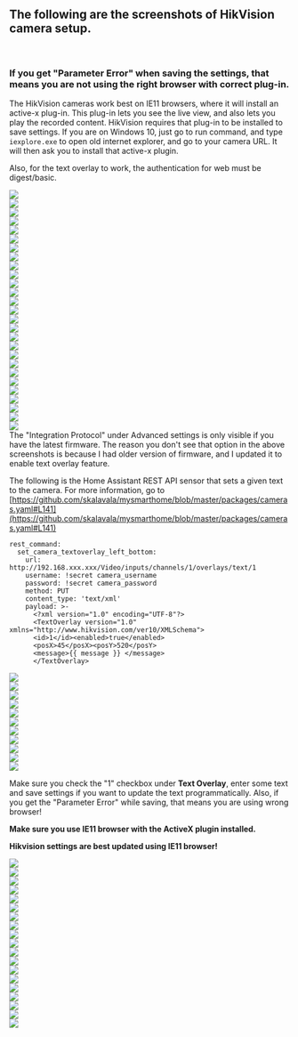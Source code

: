 ## The following are the screenshots of HikVision camera setup.
</br>

### If you get "Parameter Error" when saving the settings, that means you are not using the right browser with correct plug-in.

The HikVision cameras work best on IE11 browsers, where it will install an active-x plug-in. This plug-in lets you see the live view, and also lets you play the recorded content. HikVision requires that plug-in to be installed to save settings. If you are on Windows 10, just go to run command, and type `iexplore.exe` to open old internet explorer, and go to your camera URL. It will then ask you to install that active-x plugin.

Also, for the text overlay to work, the authentication for web must be digest/basic. 

<img src="https://raw.githubusercontent.com/skalavala/mysmarthome/master/hik-vision%20camera/images/screenshot_001.jpg"></img></br>
<img src="https://raw.githubusercontent.com/skalavala/mysmarthome/master/hik-vision%20camera/images/screenshot_002.jpg"></img></br>
<img src="https://raw.githubusercontent.com/skalavala/mysmarthome/master/hik-vision%20camera/images/screenshot_003.jpg"></img></br>
<img src="https://raw.githubusercontent.com/skalavala/mysmarthome/master/hik-vision%20camera/images/screenshot_004.jpg"></img></br>
<img src="https://raw.githubusercontent.com/skalavala/mysmarthome/master/hik-vision%20camera/images/screenshot_005.jpg"></img></br>
<img src="https://raw.githubusercontent.com/skalavala/mysmarthome/master/hik-vision%20camera/images/screenshot_006.jpg"></img></br>
<img src="https://raw.githubusercontent.com/skalavala/mysmarthome/master/hik-vision%20camera/images/screenshot_007.jpg"></img></br>
<img src="https://raw.githubusercontent.com/skalavala/mysmarthome/master/hik-vision%20camera/images/screenshot_008.jpg"></img></br>
<img src="https://raw.githubusercontent.com/skalavala/mysmarthome/master/hik-vision%20camera/images/screenshot_009.jpg"></img></br>
<img src="https://raw.githubusercontent.com/skalavala/mysmarthome/master/hik-vision%20camera/images/screenshot_010.jpg"></img></br>
<img src="https://raw.githubusercontent.com/skalavala/mysmarthome/master/hik-vision%20camera/images/screenshot_011.jpg"></img></br>
<img src="https://raw.githubusercontent.com/skalavala/mysmarthome/master/hik-vision%20camera/images/screenshot_012.jpg"></img></br>
<img src="https://raw.githubusercontent.com/skalavala/mysmarthome/master/hik-vision%20camera/images/screenshot_013.jpg"></img></br>
<img src="https://raw.githubusercontent.com/skalavala/mysmarthome/master/hik-vision%20camera/images/screenshot_014.jpg"></img></br>
<img src="https://raw.githubusercontent.com/skalavala/mysmarthome/master/hik-vision%20camera/images/screenshot_015.jpg"></img></br>
<img src="https://raw.githubusercontent.com/skalavala/mysmarthome/master/hik-vision%20camera/images/screenshot_016.jpg"></img></br>
<img src="https://raw.githubusercontent.com/skalavala/mysmarthome/master/hik-vision%20camera/images/screenshot_017.jpg"></img></br>
<img src="https://raw.githubusercontent.com/skalavala/mysmarthome/master/hik-vision%20camera/images/screenshot_018.jpg"></img></br>
<img src="https://raw.githubusercontent.com/skalavala/mysmarthome/master/hik-vision%20camera/images/screenshot_019.jpg"></img></br>
<img src="https://raw.githubusercontent.com/skalavala/mysmarthome/master/hik-vision%20camera/images/screenshot_020.jpg"></img></br>
<img src="https://raw.githubusercontent.com/skalavala/mysmarthome/master/hik-vision%20camera/images/screenshot_021.jpg"></img></br>
<img src="https://raw.githubusercontent.com/skalavala/mysmarthome/master/hik-vision%20camera/images/screenshot_022.jpg"></img></br>
<img src="https://raw.githubusercontent.com/skalavala/mysmarthome/master/hik-vision%20camera/images/screenshot_023.jpg"></img></br>
<img src="https://raw.githubusercontent.com/skalavala/mysmarthome/master/hik-vision%20camera/images/screenshot_024.jpg"></img></br>
<img src="https://raw.githubusercontent.com/skalavala/mysmarthome/master/hik-vision%20camera/images/screenshot_025.jpg"></img></br>
<img src="https://raw.githubusercontent.com/skalavala/mysmarthome/master/hik-vision%20camera/images/screenshot_026.jpg"></img></br>
<img src="https://raw.githubusercontent.com/skalavala/mysmarthome/master/hik-vision%20camera/images/screenshot_026a.jpg"></img></br>
The "Integration Protocol" under Advanced settings is only visible if you have the latest firmware. The reason you don't see that option in the above screenshots is because I had older version of firmware, and I updated it to enable text overlay feature.

The following is the Home Assistant REST API sensor that sets a given text to the camera.  For more information, go to
[https://github.com/skalavala/mysmarthome/blob/master/packages/cameras.yaml#L141](https://github.com/skalavala/mysmarthome/blob/master/packages/cameras.yaml#L141)

```
rest_command:
  set_camera_textoverlay_left_bottom:
    url: http://192.168.xxx.xxx/Video/inputs/channels/1/overlays/text/1
    username: !secret camera_username
    password: !secret camera_password
    method: PUT
    content_type: 'text/xml'
    payload: >-
      <?xml version="1.0" encoding="UTF-8"?>
      <TextOverlay version="1.0" xmlns="http://www.hikvision.com/ver10/XMLSchema">
      <id>1</id><enabled>true</enabled>
      <posX>45</posX><posY>520</posY>
      <message>{{ message }} </message>
      </TextOverlay>
```

<img src="https://raw.githubusercontent.com/skalavala/mysmarthome/master/hik-vision%20camera/images/screenshot_027.jpg"></img></br>
<img src="https://raw.githubusercontent.com/skalavala/mysmarthome/master/hik-vision%20camera/images/screenshot_028.jpg"></img></br>
<img src="https://raw.githubusercontent.com/skalavala/mysmarthome/master/hik-vision%20camera/images/screenshot_029.jpg"></img></br>
<img src="https://raw.githubusercontent.com/skalavala/mysmarthome/master/hik-vision%20camera/images/screenshot_030.jpg"></img></br>
<img src="https://raw.githubusercontent.com/skalavala/mysmarthome/master/hik-vision%20camera/images/screenshot_031.jpg"></img></br>
<img src="https://raw.githubusercontent.com/skalavala/mysmarthome/master/hik-vision%20camera/images/screenshot_032.jpg"></img></br>
<img src="https://raw.githubusercontent.com/skalavala/mysmarthome/master/hik-vision%20camera/images/screenshot_033.jpg"></img></br>
<img src="https://raw.githubusercontent.com/skalavala/mysmarthome/master/hik-vision%20camera/images/screenshot_034.jpg"></img></br>
<img src="https://raw.githubusercontent.com/skalavala/mysmarthome/master/hik-vision%20camera/images/screenshot_035.jpg"></img></br>
<img src="https://raw.githubusercontent.com/skalavala/mysmarthome/master/hik-vision%20camera/images/screenshot_036.jpg"></img></br>
<img src="https://raw.githubusercontent.com/skalavala/mysmarthome/master/hik-vision%20camera/images/screenshot_037.jpg"></img></br>

Make sure you check the "1" checkbox under **Text Overlay**, enter some text and save settings if you want to update the text programmatically. 
Also, if you get the "Parameter Error" while saving, that means you are using wrong browser! 

**Make sure you use IE11 browser with the ActiveX plugin installed.**

**Hikvision settings are best updated using IE11 browser!**

<img src="https://raw.githubusercontent.com/skalavala/mysmarthome/master/hik-vision%20camera/images/screenshot_038.jpg"></img></br>
<img src="https://raw.githubusercontent.com/skalavala/mysmarthome/master/hik-vision%20camera/images/screenshot_039.jpg"></img></br>
<img src="https://raw.githubusercontent.com/skalavala/mysmarthome/master/hik-vision%20camera/images/screenshot_040.jpg"></img></br>
<img src="https://raw.githubusercontent.com/skalavala/mysmarthome/master/hik-vision%20camera/images/screenshot_041.jpg"></img></br>
<img src="https://raw.githubusercontent.com/skalavala/mysmarthome/master/hik-vision%20camera/images/screenshot_042.jpg"></img></br>
<img src="https://raw.githubusercontent.com/skalavala/mysmarthome/master/hik-vision%20camera/images/screenshot_043.jpg"></img></br>
<img src="https://raw.githubusercontent.com/skalavala/mysmarthome/master/hik-vision%20camera/images/screenshot_044.jpg"></img></br>
<img src="https://raw.githubusercontent.com/skalavala/mysmarthome/master/hik-vision%20camera/images/screenshot_045.jpg"></img></br>
<img src="https://raw.githubusercontent.com/skalavala/mysmarthome/master/hik-vision%20camera/images/screenshot_046.jpg"></img></br>
<img src="https://raw.githubusercontent.com/skalavala/mysmarthome/master/hik-vision%20camera/images/screenshot_047.jpg"></img></br>
<img src="https://raw.githubusercontent.com/skalavala/mysmarthome/master/hik-vision%20camera/images/screenshot_048.jpg"></img></br>
<img src="https://raw.githubusercontent.com/skalavala/mysmarthome/master/hik-vision%20camera/images/screenshot_049.jpg"></img></br>
<img src="https://raw.githubusercontent.com/skalavala/mysmarthome/master/hik-vision%20camera/images/screenshot_050.jpg"></img></br>
<img src="https://raw.githubusercontent.com/skalavala/mysmarthome/master/hik-vision%20camera/images/screenshot_051.jpg"></img></br>
<img src="https://raw.githubusercontent.com/skalavala/mysmarthome/master/hik-vision%20camera/images/screenshot_052.jpg"></img></br>
<img src="https://raw.githubusercontent.com/skalavala/mysmarthome/master/hik-vision%20camera/images/screenshot_053.jpg"></img></br>
<img src="https://raw.githubusercontent.com/skalavala/mysmarthome/master/hik-vision%20camera/images/screenshot_054.jpg"></img></br>
<img src="https://raw.githubusercontent.com/skalavala/mysmarthome/master/hik-vision%20camera/images/screenshot_055.jpg"></img></br>
<img src="https://raw.githubusercontent.com/skalavala/mysmarthome/master/hik-vision%20camera/images/screenshot_056.jpg"></img></br>
